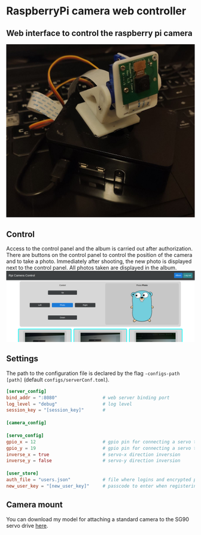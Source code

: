 # RaspberryPi camera web controller
## Web interface to control the raspberry pi camera
![RPi camera](img/img_0.png)

## Control
Access to the control panel and the album is carried out after authorization. There are buttons on the control panel to control the position of the camera and to take a photo. Immediately after shooting, the new photo is displayed next to the control panel. All photos taken are displayed in the album.
![RPi web interface](img/img_1.png)

## Settings
The path to the configuration file is declared by the flag  `-configs-path [path]` (default `configs/serverConf.toml`).
```toml
[server_config]
bind_addr = ":8080"                 # web server binding port
log_level = "debug"                 # log level
session_key = "[session_key]"       #

[camera_config]

[servo_config]
gpio_x = 12                         # gpio pin for connecting a servo to move the camera along the x-axis
gpio_y = 19                         # gpio pin for connecting a servo to move the camera along the y-axis
inverse_x = true                    # servo-x direction inversion
inverse_y = false                   # servo-y direction inversion

[user_store]
auth_file = "users.json"            # file where logins and encrypted passwords are stored during restart
new_user_key = "[new_user_key]"     # passcode to enter when registering a new user 
```
## Camera mount
You can download my model for attaching a standard camera to the SG90 servo drive [here](https://www.thingiverse.com/thing:4710301).
